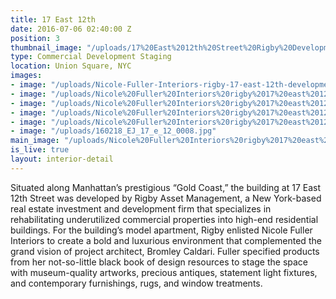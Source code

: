 ```yaml
---
title: 17 East 12th
date: 2016-07-06 02:40:00 Z
position: 3
thumbnail_image: "/uploads/17%20East%2012th%20Street%20Rigby%20Development%20Nicole%20Fuller%20Interiors-79cd0c.jpg"
type: Commercial Development Staging
location: Union Square, NYC
images:
- image: "/uploads/Nicole-Fuller-Interiors-rigby-17-east-12th-development-commercial-staging-design-condo-development-dining-room.jpg"
- image: "/uploads/Nicole%20Fuller%20Interiors%20rigby%2017%20east%2012th%20development%20commercial%20staging%20design%20condo%20development%20living%20room%201.jpg"
- image: "/uploads/Nicole%20Fuller%20Interiors%20rigby%2017%20east%2012th%20development%20commercial%20staging%20design%20condo%20development%20living%20room%20turquoise.jpg"
- image: "/uploads/Nicole%20Fuller%20Interiors%20rigby%2017%20east%2012th%20development%20modern%20white%20kitchen%20commercial%20staging%20design%20condo%20development.jpg"
- image: "/uploads/Nicole%20Fuller%20Interiors%20rigby%2017%20east%2012th%20development%20commercial%20staging%20design%20condo%20development%20living%20room%202.jpg"
- image: "/uploads/160218_EJ_17_e_12_0008.jpg"
main_image: "/uploads/Nicole%20Fuller%20Interiors%20rigby%2017%20east%2012th%20development%20commercial%20staging%20design%20condo%20development%20turquoise%20sofas%20living%20room%20fireplace-31db1d.jpg"
is_live: true
layout: interior-detail
---
```


Situated along Manhattan’s prestigious “Gold Coast,” the building at 17 East 12th Street was developed by Rigby Asset Management, a New York-based real estate investment and development firm that specializes in rehabilitating underutilized commercial properties into high-end residential buildings. For the building’s model apartment, Rigby enlisted Nicole Fuller Interiors to create a bold and luxurious environment that complemented the grand vision of project architect, Bromley Caldari. Fuller specified products from her not-so-little black book of design resources to stage the space with museum-quality artworks, precious antiques, statement light fixtures, and contemporary furnishings, rugs, and window treatments.
